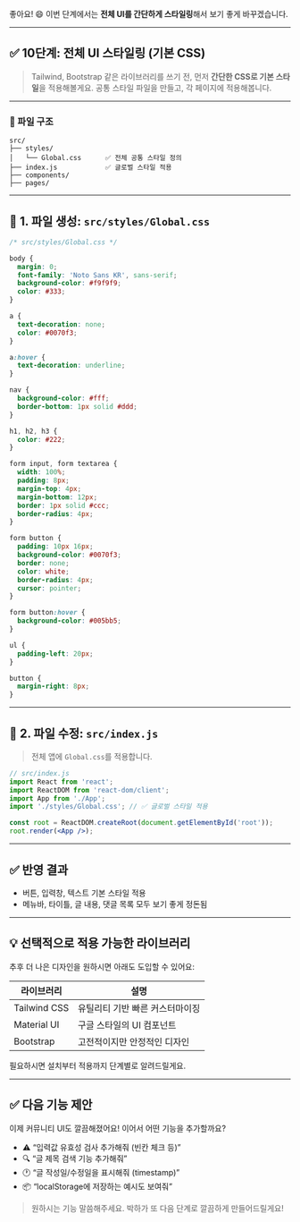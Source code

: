 좋아요! 😄
이번 단계에서는 **전체 UI를 간단하게 스타일링**해서 보기 좋게 바꾸겠습니다.

---

## ✅ 10단계: 전체 UI 스타일링 (기본 CSS)

> Tailwind, Bootstrap 같은 라이브러리를 쓰기 전, 먼저 **간단한 CSS로 기본 스타일**을 적용해볼게요.
> 공통 스타일 파일을 만들고, 각 페이지에 적용해봅니다.

---

### 📁 파일 구조

```
src/
├── styles/
│   └── Global.css      ✅ 전체 공통 스타일 정의
├── index.js            ✅ 글로벌 스타일 적용
├── components/
├── pages/
```

---

## 📄 1. 파일 생성: `src/styles/Global.css`

```css
/* src/styles/Global.css */

body {
  margin: 0;
  font-family: 'Noto Sans KR', sans-serif;
  background-color: #f9f9f9;
  color: #333;
}

a {
  text-decoration: none;
  color: #0070f3;
}

a:hover {
  text-decoration: underline;
}

nav {
  background-color: #fff;
  border-bottom: 1px solid #ddd;
}

h1, h2, h3 {
  color: #222;
}

form input, form textarea {
  width: 100%;
  padding: 8px;
  margin-top: 4px;
  margin-bottom: 12px;
  border: 1px solid #ccc;
  border-radius: 4px;
}

form button {
  padding: 10px 16px;
  background-color: #0070f3;
  border: none;
  color: white;
  border-radius: 4px;
  cursor: pointer;
}

form button:hover {
  background-color: #005bb5;
}

ul {
  padding-left: 20px;
}

button {
  margin-right: 8px;
}
```

---

## 📄 2. 파일 수정: `src/index.js`

> 전체 앱에 `Global.css`를 적용합니다.

```jsx
// src/index.js
import React from 'react';
import ReactDOM from 'react-dom/client';
import App from './App';
import './styles/Global.css'; // ✅ 글로벌 스타일 적용

const root = ReactDOM.createRoot(document.getElementById('root'));
root.render(<App />);
```

---

## ✅ 반영 결과

* 버튼, 입력창, 텍스트 기본 스타일 적용
* 메뉴바, 타이틀, 글 내용, 댓글 목록 모두 보기 좋게 정돈됨

---

## 💡 선택적으로 적용 가능한 라이브러리

추후 더 나은 디자인을 원하시면 아래도 도입할 수 있어요:

| 라이브러리        | 설명                |
| ------------ | ----------------- |
| Tailwind CSS | 유틸리티 기반 빠른 커스터마이징 |
| Material UI  | 구글 스타일의 UI 컴포넌트   |
| Bootstrap    | 고전적이지만 안정적인 디자인   |

필요하시면 설치부터 적용까지 단계별로 알려드릴게요.

---

## ✅ 다음 기능 제안

이제 커뮤니티 UI도 깔끔해졌어요!
이어서 어떤 기능을 추가할까요?

* ⚠️ “입력값 유효성 검사 추가해줘 (빈칸 체크 등)”
* 🔍 “글 제목 검색 기능 추가해줘”
* 🕐 “글 작성일/수정일을 표시해줘 (timestamp)”
* 📦 “localStorage에 저장하는 예시도 보여줘”

> 원하시는 기능 말씀해주세요.
> 박하가 또 다음 단계로 깔끔하게 만들어드릴게요!
